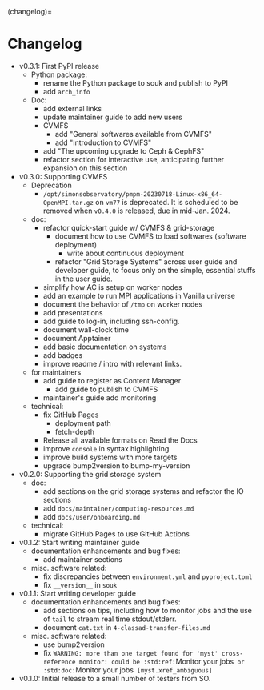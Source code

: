 (changelog)=
# Changelog

- v0.3.1: First PyPI release
    - Python package:
        - rename the Python package to souk and publish to PyPI
        - add `arch_info`
    - Doc:
        - add external links
        - update maintainer guide to add new users
        - CVMFS
            - add "General softwares available from CVMFS"
            - add "Introduction to CVMFS"
        - add "The upcoming upgrade to Ceph & CephFS"
        - refactor section for interactive use, anticipating further expansion on this section
- v0.3.0: Supporting CVMFS
    - Deprecation
        - `/opt/simonsobservatory/pmpm-20230718-Linux-x86_64-OpenMPI.tar.gz` on `vm77` is deprecated. It is scheduled to be removed when `v0.4.0` is released, due in mid-Jan. 2024.
    - doc:
        - refactor quick-start guide w/ CVMFS & grid-storage
            - document how to use CVMFS to load softwares (software deployment)
                - write about continuous deployment
            - refactor "Grid Storage Systems" across user guide and developer guide, to focus only on the simple, essential stuffs in the user guide.
        - simplify how AC is setup on worker nodes
        - add an example to run MPI applications in Vanilla universe
        - document the behavior of `/tmp` on worker nodes
        - add presentations
        - add guide to log-in, including ssh-config.
        - document wall-clock time
        - document Apptainer
        - add basic documentation on systems
        - add badges
        - improve readme / intro with relevant links.
    - for maintainers
        - add guide to register as Content Manager
            - add guide to publish to CVMFS
        - maintainer's guide add monitoring
    - technical:
        - fix GitHub Pages
            - deployment path
            - fetch-depth
        - Release all available formats on Read the Docs
        - improve `console` in syntax highlighting
        - improve build systems with more targets
        - upgrade bump2version to bump-my-version
- v0.2.0: Supporting the grid storage system
    - doc:
        - add sections on the grid storage systems and refactor the IO sections
        - add `docs/maintainer/computing-resources.md`
        - add `docs/user/onboarding.md`
    - technical:
        - migrate GitHub Pages to use GitHub Actions
- v0.1.2: Start writing maintainer guide
    - documentation enhancements and bug fixes:
        - add maintainer sections
    - misc. software related:
        - fix discrepancies between `environment.yml` and `pyproject.toml`
        - fix `__version__` in `souk`
- v0.1.1: Start writing developer guide
    - documentation enhancements and bug fixes:
        - add sections on tips, including how to monitor jobs and the use of `tail` to stream real time stdout/stderr.
        - document `cat.txt` in `4-classad-transfer-files.md`
    - misc. software related:
        - use bump2version
        - fix `WARNING: more than one target found for 'myst' cross-reference monitor: could be :std:ref:`Monitor your jobs` or :std:doc:`Monitor your jobs` [myst.xref_ambiguous]`
- v0.1.0: Initial release to a small number of testers from SO.
